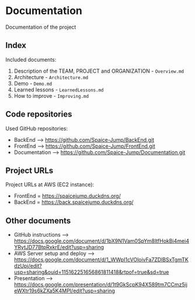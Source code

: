 # Documentation
Documentation of the project

## Index
Included documents:

1. Description of the TEAM, PROJECT and ORGANIZATION - `Overview.md`
2. Architecture - `Architecture.md`
3. Demo - `Demo.md`
4. Learned lessons - `LearnedLessons.md`
5. How to improve - `Improving.md`

## Code repositories
Used GitHub repositories:

* BackEnd --> https://github.com/Spaice-Jump/BackEnd.git
* FrontEnd --> https://github.com/Spaice-Jump/FrontEnd.git 
* Documentation --> https://github.com/Spaice-Jump/Documentation.git

## Project URLs
Project URLs at AWS (EC2 instance):

* FrontEnd = https://spaicejump.duckdns.org/ 
* BackEnd = https://back.spaicejump.duckdns.org/

## Other documents

* GitHub instructions --> https://docs.google.com/document/d/1bX9N1Vam0SpYm8ItfHokBi4mei4YRytJD77BtpRxkrE/edit?usp=sharing
* AWS Server setup and deploy --> https://docs.google.com/document/d/1_WWpI1cVOloivFa7ZDlBSxTgmTKdzUpj/edit?usp=sharing&ouid=115162251656861811418&rtpof=true&sd=true
* Presentation --> https://docs.google.com/presentation/d/1t9GkScpK94X589tm7CCmz5ijeWXtr19s6kZXa5K4MPI/edit?usp=sharing





